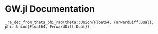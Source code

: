 # GW.jl Documentation


```@docs
_ra_dec_from_theta_phi_rad(theta::Union{Float64, ForwardDiff.Dual}, phi::Union{Float64, ForwardDiff.Dual})
```



